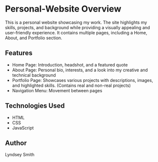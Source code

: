 # Personal-Website Overview
This is a personal website showcasing my work. The site highlights my skills, projects, and background while providing a visually appealing and user-friendly experience. It contains multiple pages, including a Home, About, and Portfolio section. 

## Features
- Home Page: Introduction, headshot, and a featured quote
- About Page: Personal bio, interests, and a look into my creative and technical background
- Portfolio Page: Showcases various projects with descriptions, images, and highlighted skills. (Contains real and non-real projects)
- Navigation Menu: Movement between pages

## Technologies Used
- HTML
- CSS
- JavaScript

## Author 
Lyndsey Smith
